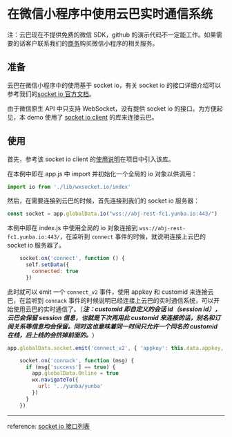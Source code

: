 # 在微信小程序中使用云巴实时通信系统

注：云巴现在不提供免费的微信 SDK，github 的演示代码不一定能工作。如果需要的话客户联系我们的[商务](xieting@yunba.io)购买微信小程序的相关服务。

## 准备

云巴在微信小程序中的使用基于 socket io，有关 socket io 的接口详细介绍可以参考我们的[socket io 官方文档](https://yunba.io/docs/socketio_api_api_manual)。

由于微信原生 API 中只支持 WebSocket，没有提供 socket io 的接口。为方便起见，本 demo 使用了 [socket io client](https://github.com/wxsocketio/wxapp-socket-io) 的库来连接云巴。

## 使用

首先，参考该 socket io client 的[使用说明](https://github.com/wxsocketio/wxapp-socket-io)在项目中引入该库。

在本例中即在 app.js 中 import 并初始化一个全局的 io 对象以供调用：

```javascript
import io from './lib/wxsocket.io/index'
```

然后，在需要连接到云巴的时候，首先连接到我们的 socket io 服务器：

```javascript
const socket = app.globalData.io("wss://abj-rest-fc1.yunba.io:443/")
```

本例中即在 index.js 中使用全局的 io 对象连接到 `wss://abj-rest-fc1.yunba.io:443/`，在监听到 `connect` 事件的时候，就说明连接上云巴的 socket io 服务器了。

```javascript
    socket.on('connect', function () {
      self.setData({
        connected: true
      })
```

此时就可以 emit 一个 `connect_v2` 事件，使用 appkey 和 customid 来连接云巴，在监听到 `connack` 事件的时候说明已经连接上云巴的实时通信系统，可以开始使用云巴的实时通信了。（***注：customid 即自定义的会话 id（session id），云巴会保留 session 信息，也就是下次再用此 customid 来连接的话，别名和订阅关系等信息均会保留。同时这也意味着同一时间只允许一个同名的 customid 在线，后上线的会挤掉前面的。***）

```javascript
app.globalData.socket.emit('connect_v2', { 'appkey': this.data.appkey, 'customid': this.data.customid })
```

```javascript
    socket.on('connack', function (msg) {
      if (msg['success'] == true) {
        app.globalData.Online = true
        wx.navigateTo({
          url: '../yunba/yunba'
        })
      }
    })
```

---
reference: [socket io 接口列表](https://yunba.io/docs/socketio_api_api_manual)
